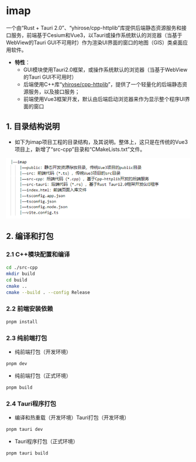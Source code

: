 # imap

一个由“Rust + Tauri 2.0”、“yhirose/cpp-httplib”库提供后端静态资源服务和接口服务，前端基于Cesium和Vue3，以Tauri或操作系统默认的浏览器（当基于WebView的Tauri GUI不可用时）作为渲染UI界面的窗口的地图（GIS）类桌面应用软件。

- **特性**：
  - GUI模块使用Tauri2.0框架，或操作系统默认的浏览器（当基于WebView的Tauri GUI不可用时）
  - 后端使用C++库“[yhirose/cpp-httplib](https://github.com/yhirose/cpp-httplib)”，提供了一个轻量化的后端静态资源服务，以及接口服务；
  - 前端使用Vue3框架开发，默认由后端启动浏览器来作为显示整个程序UI界面的窗口

## 1. 目录结构说明

- 如下为imap项目工程的目录结构，及其说明。整体上，这只是在传统的Vue3项目上，新增了“src-cpp”目录和“CMakeLists.txt”文件。

![imap-arch.png](./docs/imap-arch.png)

## 2. 编译和打包

### 2.1 C++模块配置和编译

```sh
cd ./src-cpp
mkdir build
cd build
cmake ..
cmake --build . --config Release
```

### 2.2 前端安装依赖

```sh
pnpm install
```

### 2.3 纯前端打包

- 纯前端打包（开发环境）

```sh
pnpm dev
```

- 纯前端打包（正式环境）

```sh
pnpm build
```

### 2.4 Tauri程序打包

- 编译和热重载（开发环境）Tauri打包（开发环境）

```sh
pnpm tauri dev
```

- Tauri程序打包（正式环境）

```sh
pnpm tauri build
```
